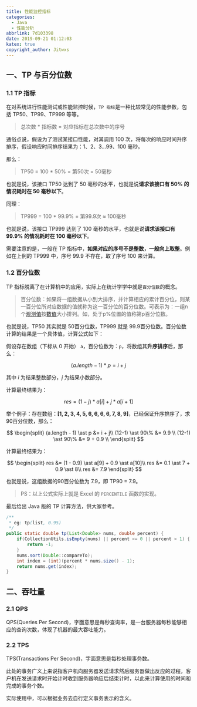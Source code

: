 ```yaml
---
title: 性能监控指标
categories: 
  - Java
  - 性能分析
abbrlink: 7d103398
date: 2019-09-21 01:12:03
katex: true
copyright_author: Jitwxs
---
```


## 一、TP 与百分位数

### 1.1 TP 指标

在对系统进行性能测试或性能监控时候，`TP 指标`是一种比较常见的性能参数，包括 TP50、TP99、TP999 等等。

>总次数 * 指标数 = 对应指标在总次数中的序号

通俗点说，假设为了测试某接口性能，对其调用 100 次，将每次的响应时间升序排序，假设响应时间排序结果为：1、2、3...99、100 毫秒。

那么：

>TP50 = 100 * 50% = 第50次 = 50毫秒

也就是说，该接口 TP50 达到了 50 毫秒的水平，也就是说**请求该接口有 50% 的情况耗时在 50 毫秒以下**。

同理：

>TP999 = 100 * 99.9% = 第99.9次 ≈ 100毫秒

也就是说，该接口 TP999 达到了 100 毫秒的水平，也就是说**请求该接口有 99.9% 的情况耗时在 100 毫秒以下**。

需要注意的是，一般在 TP 指标中，**如果对应的序号不是整数，一般向上取整**。例如在上例的 TP999 中，序号 99.9 不存在，取了序号 100 来计算。

### 1.2 百分位数

TP 指标脱离了在计算机中的应用，实际上在统计学学中就是`百分位数`的概念。

> 百分位数：如果将一组数据从小到大排序，并计算相应的累计百分位，则某一百分位所对应数据的值就称为这一百分位的百分位数。可表示为：一组n个[观测值](https://baike.baidu.com/item/观测值/558500)按[数值](https://baike.baidu.com/item/数值/2013853)大小排列。如，处于p%位置的值称第p百分位数。

也就是说，TP50 其实就是 50百分位数，TP999 就是 99.9百分位数。百分位数计算的结果是一个具体值，计算公式如下：

假设存在数组（下标从 0 开始） `a`，百分位数为：`p`，将数组其**升序排序**后，那么：

$$
(a.length - 1) \ast p = i + j
$$

其中 $i$ 为结果整数部分，$j$ 为结果小数部分。

计算最终结果为：

$$
res = (1 - j) \ast a[i] + j \ast a[i+1]
$$

举个例子：存在数组：**[1, 2, 3, 4, 5, 6, 6, 6, 6, 7, 8, 9]**，已经保证升序排序了，求90百分位数，那么：

$$
\begin{split}
(a.length - 1) \ast p &= i + j\\
(12-1) \ast 90\% &= 9.9 \\
(12-1) \ast 90\% &= 9 + 0.9 \\
\end{split}
$$

计算最终结果为：

$$
\begin{split}
res &= (1 - 0.9) \ast a[9] + 0.9 \ast a[10]\\
res &= 0.1 \ast 7 + 0.9 \ast 8\\
res &= 7.9
\end{split}
$$

也就是说，这组数据的90百分位数为 7.9，即 TP90 = 7.9。

> PS：以上公式实际上就是 Excel 的 `PERCENTILE` 函数的实现。

最后给出 Java 版的 TP 计算方法，供大家参考。

```java
/**
 * eg: tp(list, 0.95)
 */
public static double tp(List<Double> nums, double percent) {
    if(CollectionUtils.isEmpty(nums) || percent <= 0 || percent > 1) {
        return -1;
    }
    nums.sort(Double::compareTo);
    int index = (int)(percent * nums.size() - 1);
    return nums.get(index);
}
```

## 二、吞吐量

### 2.1 QPS

QPS(Queries Per Second)，字面意思是每秒查询率，是一台服务器每秒能够相应的查询次数，体现了机器的最大吞吐能力。

### 2.2 TPS

TPS(Transactions Per Second)，字面意思是每秒处理事务数。

此处的事务广义上来说指客户机向服务器发送请求然后服务器做出反应的过程，客户机在发送请求时开始计时收到服务器响应后结束计时，以此来计算使用的时间和完成的事务个数。

实际使用中，可以根据业务去自行定义事务表示的含义。
